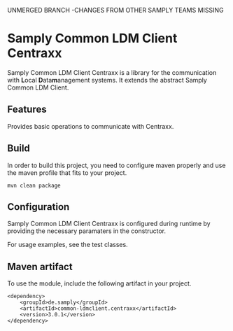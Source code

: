 UNMERGED BRANCH -CHANGES FROM OTHER SAMPLY TEAMS MISSING

# Samply Common LDM Client Centraxx

Samply Common LDM Client Centraxx is a library for the communication with **L**ocal **D**ata**m**anagement systems.
It extends the abstract Samply Common LDM Client.

## Features

Provides basic operations to communicate with Centraxx.

## Build

In order to build this project, you need to configure maven properly and use the maven profile that
fits to your project.

``` 
mvn clean package
```

## Configuration

Samply Common LDM Client Centraxx is configured during runtime by providing the necessary paramaters in the constructor.

For usage examples, see the test classes.

## Maven artifact

To use the module, include the following artifact in your project.

``` 
<dependency>
    <groupId>de.samply</groupId>
    <artifactId>common-ldmclient.centraxx</artifactId>
    <version>3.0.1</version>
</dependency>
``` 

